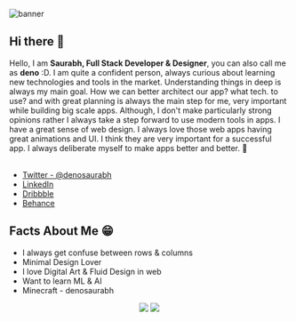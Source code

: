 ![banner](https://media.graphcms.com/CDL2UE0GSD2GBczqjHxb)

## Hi there 👋

Hello, I am **Saurabh, Full Stack Developer & Designer**, you can also call me as **deno** :D. I am quite a confident person, always curious about learning new technologies and tools in the market. Understanding things in deep is always my main goal. How we can better architect our app? what tech. to use? and with great planning is always the main step for me, very important while building big scale apps. Although, I don't make particularly strong opinions rather I always take a step forward to use modern tools in apps. I have a great sense of web design. I always love those web apps having great animations and UI. I think they are very important for a successful app. I always deliberate myself to make apps better and better. 🙂
<br /><br />

* [Twitter - @denosaurabh](https://twitter.com/denosaurabh)
* [LinkedIn](https://linkedin.com/in/denosaurabh)
* [Dribbble](https://dribbble.com/denosaurabh)
* [Behance](https://www.behance.net/denosaurabh)

## Facts About Me 😁

* I always get confuse between rows & columns
* Minimal Design Lover
* I love Digital Art & Fluid Design in web
* Want to learn ML & AI
* Minecraft - denosaurabh

<p align="center">
  <img src ="https://github-readme-stats.vercel.app/api?username=denosaurabh&show_icons=true&count_private=true&theme=default&hide_border=true&hide=issues,contribs&include_all_commits=true">
  <img src ="https://github-readme-stats.vercel.app/api/top-langs/?username=denosaurabh&layout=compact&hide_border=true&langs_count=10&hide=jupyter%20notebook,tex,Objective-C,Kotlin,Swift">
</p>
